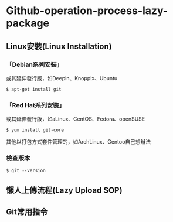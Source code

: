 # Github-operation-process-lazy-package



## Linux安裝(Linux Installation)

### 「Debian系列安裝」

或其延伸發行版，如Deepin、Knoppix、Ubuntu

```
$ apt-get install git
```
### 「Red Hat系列安裝」

或其延伸發行版，如aLinux、CentOS、Fedora、openSUSE

```
$ yum install git-core
```
其他以打包方式套件管理的，如ArchLinux、Gentoo自己想辦法

### 檢查版本

```
$ git --version
```



## 懶人上傳流程(Lazy Upload SOP)



## Git常用指令